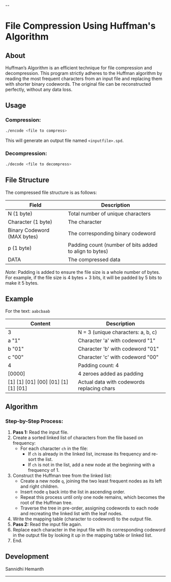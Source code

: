 --

# File Compression Using Huffman's Algorithm

## About

Huffman’s Algorithm is an efficient technique for file compression and decompression. This program strictly adheres to the Huffman algorithm by reading the most frequent characters from an input file and replacing them with shorter binary codewords. The original file can be reconstructed perfectly, without any data loss.

## Usage

### Compression:
```bash
./encode <file to compress>
```
This will generate an output file named `<inputfile>.spd`.

### Decompression:
```bash
./decode <file to decompress>
```

## File Structure

The compressed file structure is as follows:

| Field                       | Description                                             |
|-----------------------------|---------------------------------------------------------|
| N (1 byte)                  | Total number of unique characters                       |
| Character (1 byte)          | The character                                           |
| Binary Codeword (MAX bytes) | The corresponding binary codeword                       |
| p (1 byte)                  | Padding count (number of bits added to align to bytes)  |
| DATA                        | The compressed data                                     |

*Note*: Padding is added to ensure the file size is a whole number of bytes. For example, if the file size is 4 bytes + 3 bits, it will be padded by 5 bits to make it 5 bytes.

## Example

For the text: `aabcbaab`

| Content                           | Description                              |
|-----------------------------------|------------------------------------------|
| 3                                 | N = 3 (unique characters: a, b, c)       |
| a "1"                             | Character 'a' with codeword "1"          |
| b "01"                            | Character 'b' with codeword "01"         |
| c "00"                            | Character 'c' with codeword "00"         |
| 4                                 | Padding count: 4                         |
| [0000]                            | 4 zeroes added as padding                |
| [1] [1] [01] [00] [01] [1] [1] [01]| Actual data with codewords replacing chars|

## Algorithm

### Step-by-Step Process:

1. **Pass 1:** Read the input file.
2. Create a sorted linked list of characters from the file based on frequency:
   - For each character `ch` in the file:
     - If `ch` is already in the linked list, increase its frequency and re-sort the list.
     - If `ch` is not in the list, add a new node at the beginning with a frequency of 1.
3. Construct the Huffman tree from the linked list:
   - Create a new node `q`, joining the two least frequent nodes as its left and right children.
   - Insert node `q` back into the list in ascending order.
   - Repeat this process until only one node remains, which becomes the root of the Huffman tree.
   - Traverse the tree in pre-order, assigning codewords to each node and recreating the linked list with the leaf nodes.
4. Write the mapping table (character to codeword) to the output file.
5. **Pass 2:** Read the input file again.
6. Replace each character in the input file with its corresponding codeword in the output file by looking it up in the mapping table or linked list.
7. End.

## Development

Sannidhi Hemanth


---
